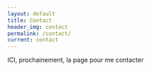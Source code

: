 ```yaml
---
layout: default
title: Contact
header_img: contact
permalink: /contact/
current: contact
---
```

ICI, prochainement, la page pour me contacter
